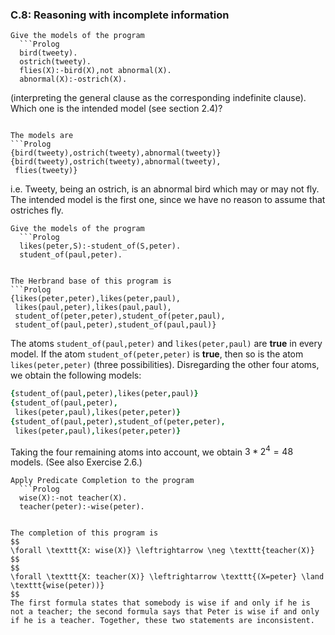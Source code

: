 ### C.8: Reasoning with incomplete information ###

```{exercise} 8.1
Give the models of the program
  ```Prolog
  bird(tweety).
  ostrich(tweety).
  flies(X):-bird(X),not abnormal(X).
  abnormal(X):-ostrich(X).
  ```
(interpreting the general clause as the corresponding indefinite clause). Which one is the intended model (see section 2.4)?
```

The models are
```Prolog
{bird(tweety),ostrich(tweety),abnormal(tweety)}
{bird(tweety),ostrich(tweety),abnormal(tweety),
 flies(tweety)}
```
i.e. Tweety, being an ostrich, is an abnormal bird which may or may not fly. The intended model is the first one, since we have no reason to assume that ostriches fly.

```{exercise} 8.2
Give the models of the program
  ```Prolog
  likes(peter,S):-student_of(S,peter).
  student_of(paul,peter).
  ```
```

The Herbrand base of this program is
```Prolog
{likes(peter,peter),likes(peter,paul),
 likes(paul,peter),likes(paul,paul),
 student_of(peter,peter),student_of(peter,paul),
 student_of(paul,peter),student_of(paul,paul)}
```
The atoms `student_of(paul,peter)` and `likes(peter,paul)` are **true** in every model. If the atom `student_of(peter,peter)` is **true**, then so is the atom `likes(peter,peter)` (three possibilities). Disregarding the other four atoms, we obtain the following models:
```Prolog
{student_of(paul,peter),likes(peter,paul)}
{student_of(paul,peter),
 likes(peter,paul),likes(peter,peter)}
{student_of(paul,peter),student_of(peter,peter),
 likes(peter,paul),likes(peter,peter)}
```
Taking the four remaining atoms into account, we obtain $3*2^4=48$ models. (See also Exercise 2.6.)

```{exercise} 8.3
Apply Predicate Completion to the program
  ```Prolog
  wise(X):-not teacher(X).
  teacher(peter):-wise(peter).
  ```
```

The completion of this program is
$$
\forall \texttt{X: wise(X)} \leftrightarrow \neg \texttt{teacher(X)}
$$
$$
\forall \texttt{X: teacher(X)} \leftrightarrow \texttt{(X=peter} \land \texttt{wise(peter))}
$$
The first formula states that somebody is wise if and only if he is not a teacher; the second formula says that Peter is wise if and only if he is a teacher. Together, these two statements are inconsistent.
